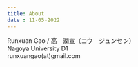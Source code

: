 ```yaml
---
title: About
date : 11-05-2022
---
```


Runxuan Gao  /  高　潤宣（コウ　ジュンセン）      
Nagoya University D1  
runxuangao(at)gmail.com
